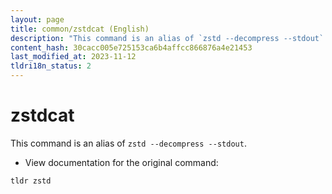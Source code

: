 ```yaml
---
layout: page
title: common/zstdcat (English)
description: "This command is an alias of `zstd --decompress --stdout`."
content_hash: 30cacc005e725153ca6b4affcc866876a4e21453
last_modified_at: 2023-11-12
tldri18n_status: 2
---
```

# zstdcat

This command is an alias of `zstd --decompress --stdout`.

- View documentation for the original command:

`tldr zstd`
